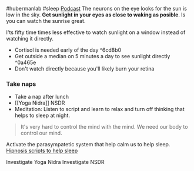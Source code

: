 #hubermanlab #sleep 
[Podcast](https://www.youtube.com/watch?v=nm1TxQj9IsQ)
The neurons on the eye looks for the sun is low in the sky. **Get sunlight in your eyes as close to waking as posible**. Is you can watch the sunrise great.

I'ts fifty time times less effective to watch sunlight on a window instead of watching it directly.

- Cortisol is needed early of the day ^6cd8b0
- Get outside a median on 5 minutes a day to see sunlight directly ^0a465e
- Don't watch directly because you'll likely burn your retina

### Take naps
- Take a nap after lunch
- [[Yoga Nidra]] NSDR
- Meditation: Listen to script and learn to relax and turn off thinking that helps to sleep at night.

>It's very hard to control the mind with the mind. We need our body to control our mind.

Activate the parasympatetic system that help calm us to help sleep. 
[Hipnosis scripts to help sleep](www.reveriehealth.com)


Investigate Yoga Nidra
Investigate NSDR

